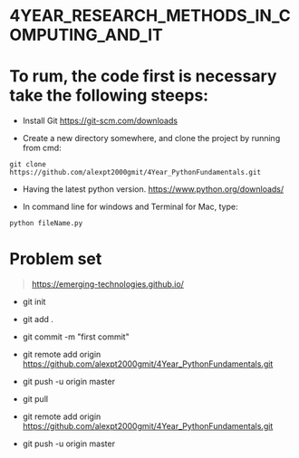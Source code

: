 # 4YEAR_RESEARCH_METHODS_IN_COMPUTING_AND_IT

# To rum, the code first is necessary take the following steeps:

- Install Git https://git-scm.com/downloads

- Create a new directory somewhere, and clone the project by running from cmd:
```
git clone https://github.com/alexpt2000gmit/4Year_PythonFundamentals.git
```
- Having the latest python version. https://www.python.org/downloads/

- In command line for windows and Terminal for Mac, type:
```
python fileName.py
```




# Problem set

> https://emerging-technologies.github.io/

- git init
- git add .
- git commit -m "first commit"
- git remote add origin https://github.com/alexpt2000gmit/4Year_PythonFundamentals.git
- git push -u origin master

- git pull

- git remote add origin https://github.com/alexpt2000gmit/4Year_PythonFundamentals.git
- git push -u origin master
